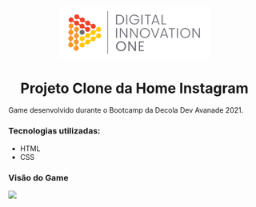 <p align="center">
    <img width="300px" src="img/logo.png">
</p>
<h1 align="center">Projeto Clone da Home Instagram</h1>
<p>Game desenvolvido durante o Bootcamp da Decola Dev Avanade 2021.</p>

<h3>Tecnologias utilizadas:</h3>
<ul>
    <li>HTML</li>
    <li>CSS</li>
</ul
<p align="center">
<h3>Visão do Game</h3>
<img src="exemplo.PNG" >
</p>